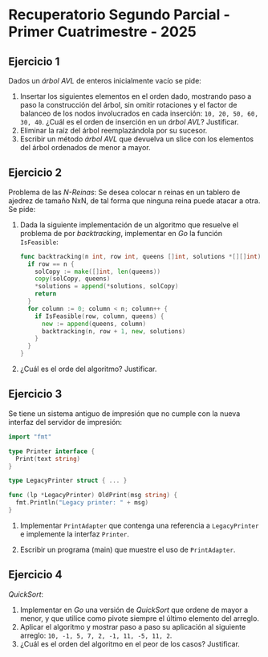 # Recuperatorio Segundo Parcial - Primer Cuatrimestre - 2025

## Ejercicio 1

Dados un _árbol AVL_ de enteros inicialmente vacío se pide:

1. Insertar los siguientes elementos en el orden dado, mostrando paso a paso la construcción del árbol, sin omitir rotaciones y el factor de balanceo de los nodos involucrados en cada inserción: `10, 20, 50, 60, 30, 40`. ¿Cuál es el orden de inserción en un _árbol AVL_? Justificar.
2. Eliminar la raíz del árbol reemplazándola por su sucesor.
3. Escribir un método _árbol AVL_ que devuelva un slice con los elementos del árbol ordenados de menor a mayor.

## Ejercicio 2

Problema de las _N-Reinas_: Se desea colocar n reinas en un tablero de ajedrez de tamaño NxN, de tal forma que ninguna reina puede atacar a otra. Se pide:

1. Dada la siguiente implementación de un algoritmo que resuelve el problema de por _backtracking_, implementar en _Go_ la función `IsFeasible`:

   ```go
   func backtracking(n int, row int, queens []int, solutions *[][]int) {
     if row == n {
       solCopy := make([]int, len(queens))
       copy(solCopy, queens)
       *solutions = append(*solutions, solCopy)
       return
     }
     for column := 0; column < n; column++ {
       if IsFeasible(row, column, queens) {
         new := append(queens, column)
         backtracking(n, row + 1, new, solutions)
       }
     }
   }
   ```

2. ¿Cuál es el orde del algoritmo? Justificar.

## Ejercicio 3

Se tiene un sistema antiguo de impresión que no cumple con la nueva interfaz del servidor de impresión:

```go
import "fmt"

type Printer interface {
  Print(text string)
}

type LegacyPrinter struct { ... }

func (lp *LegacyPrinter) OldPrint(msg string) {
  fmt.Println("Legacy printer: " + msg)
}
```

1. Implementar `PrintAdapter` que contenga una referencia a `LegacyPrinter` e implemente la interfaz `Printer`.

2. Escribir un programa (main) que muestre el uso de `PrintAdapter`.

## Ejercicio 4

_QuickSort_:

1. Implementar en _Go_ una versión de _QuickSort_ que ordene de mayor a menor, y que utilice como pivote siempre el último elemento del arreglo.
2. Aplicar el algoritmo y mostrar paso a paso su aplicación al siguiente arreglo: `10, -1, 5, 7, 2, -1, 11, -5, 11, 2`.
3. ¿Cuál es el orden del algoritmo en el peor de los casos? Justificar.
